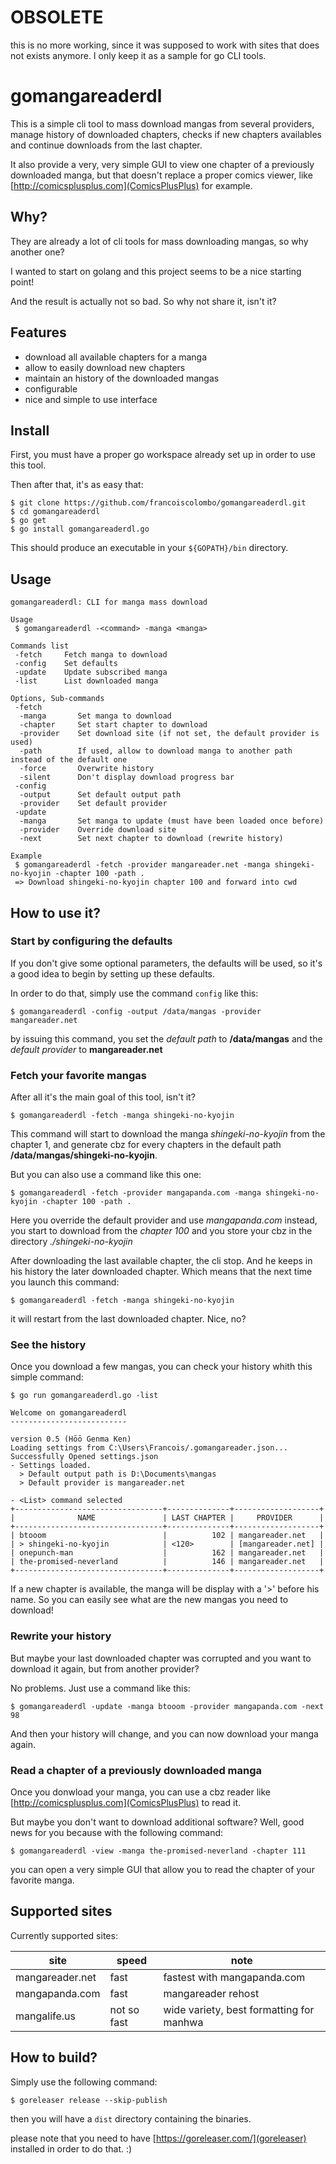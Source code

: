 # OBSOLETE

this is no more working, since it was supposed to work with sites that does not exists anymore. I only keep it as a sample for go CLI tools.

# gomangareaderdl

This is a simple cli tool to mass download mangas from several providers, manage history of downloaded chapters, checks if new chapters availables and continue downloads from the last chapter.

It also provide a very, very simple GUI to view one chapter of a previously downloaded manga, but that doesn't replace a proper comics viewer, like [http://comicsplusplus.com](ComicsPlusPlus) for example.

## Why?

They are already a lot of cli tools for mass downloading mangas, so why another one?

I wanted to start on golang and this project seems to be a nice starting point!

And the result is actually not so bad. So why not share it, isn't it?

## Features

- download all available chapters for a manga
- allow to easily download new chapters
- maintain an history of the downloaded mangas
- configurable
- nice and simple to use interface

## Install

First, you must have a proper go workspace already set up in order to use this tool.

Then after that, it's as easy that:

    $ git clone https://github.com/francoiscolombo/gomangareaderdl.git
    $ cd gomangareaderdl
    $ go get
    $ go install gomangareaderdl.go

This should produce an executable in your ``${GOPATH}/bin`` directory.

## Usage

    gomangareaderdl: CLI for manga mass download
    
    Usage
     $ gomangareaderdl -<command> -manga <manga>
    
    Commands list
     -fetch     Fetch manga to download
     -config    Set defaults
     -update    Update subscribed manga
     -list      List downloaded manga
    
    Options, Sub-commands
     -fetch
      -manga       Set manga to download
      -chapter     Set start chapter to download
      -provider    Set download site (if not set, the default provider is used)
      -path        If used, allow to download manga to another path instead of the default one
      -force       Overwrite history
      -silent      Don't display download progress bar
     -config
      -output      Set default output path
      -provider    Set default provider
     -update
      -manga       Set manga to update (must have been loaded once before)
      -provider    Override download site
      -next        Set next chapter to download (rewrite history)
    
    Example
     $ gomangareaderdl -fetch -provider mangareader.net -manga shingeki-no-kyojin -chapter 100 -path .
     => Download shingeki-no-kyojin chapter 100 and forward into cwd

## How to use it?

### Start by configuring the defaults

If you don't give some optional parameters, the defaults will be used, so it's a good idea to begin by setting up these defaults.

In order to do that, simply use the command ``config`` like this:

    $ gomangareaderdl -config -output /data/mangas -provider mangareader.net

by issuing this command, you set the *default path* to **/data/mangas** and the *default provider* to **mangareader.net**

### Fetch your favorite mangas

After all it's the main goal of this tool, isn't it?

    $ gomangareaderdl -fetch -manga shingeki-no-kyojin

This command will start to download the manga *shingeki-no-kyojin* from the chapter 1, and generate cbz for every chapters in the default path **/data/mangas/shingeki-no-kyojin**.

But you can also use a command like this one:

    $ gomangareaderdl -fetch -provider mangapanda.com -manga shingeki-no-kyojin -chapter 100 -path .

Here you override the default provider and use *mangapanda.com* instead, you start to download from the *chapter 100* and you store your cbz in the directory *./shingeki-no-kyojin*

After downloading the last available chapter, the cli stop. And he keeps in his history the later downloaded chapter. Which means that the next time you launch this command:

    $ gomangareaderdl -fetch -manga shingeki-no-kyojin

it will restart from the last downloaded chapter. Nice, no?

### See the history

Once you download a few mangas, you can check your history whith this simple command:

    $ go run gomangareaderdl.go -list
    
    Welcome on gomangareaderdl
    --------------------------
    
    version 0.5 (Hōō Genma Ken)
    Loading settings from C:\Users\Francois/.gomangareader.json...
    Successfully Opened settings.json
    - Settings loaded.
      > Default output path is D:\Documents\mangas
      > Default provider is mangareader.net
    
    - <List> command selected
    +---------------------------------+--------------+-------------------+
    |              NAME               | LAST CHAPTER |     PROVIDER      |
    +---------------------------------+--------------+-------------------+
    | btooom                          |          102 | mangareader.net   |
    | > shingeki-no-kyojin            | <120>        | [mangareader.net] |
    | onepunch-man                    |          162 | mangareader.net   |
    | the-promised-neverland          |          146 | mangareader.net   |
    +---------------------------------+--------------+-------------------+

If a new chapter is available, the manga will be display with a '>' before his name. So you can easily see what are the new mangas you need to download!

### Rewrite your history

But maybe your last downloaded chapter was corrupted and you want to download it again, but from another provider?

No problems. Just use a command like this:

    $ gomangareaderdl -update -manga btooom -provider mangapanda.com -next 98

And then your history will change, and you can now download your manga again.

### Read a chapter of a previously downloaded manga

Once you donwload your manga, you can use a cbz reader like [http://comicsplusplus.com](ComicsPlusPlus) to read it.

But maybe you don't want to download additional software? Well, good news for you because with the following command:

    $ gomangareaderdl -view -manga the-promised-neverland -chapter 111

you can open a very simple GUI that allow you to read the chapter of your favorite manga.

## Supported sites

Currently supported sites:

| site | speed | note |
| --- | --- | --- |
| mangareader.net |	fast | fastest with mangapanda.com |
| mangapanda.com | fast | mangareader rehost |
| mangalife.us | not so fast | wide variety, best formatting for manhwa |

## How to build?

Simply use the following command:

    $ goreleaser release --skip-publish

then you will have a `dist` directory containing the binaries.

please note that you need to have [https://goreleaser.com/](goreleaser) installed in order to do that. :)
